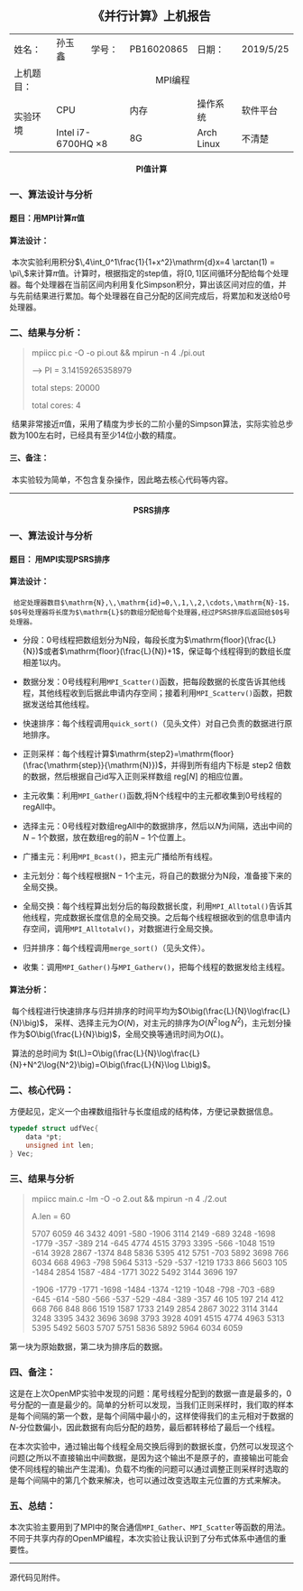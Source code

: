 <h2 style="text-align:center">《并行计算》上机报告</h2>

<table>
	<tr>
		<td>姓名：</td>
		<td>孙玉鑫</td>
		<td>学号：</td>
		<td>PB16020865</td>
		<td>日期：</td>
		<td>2019/5/25</td>
	<tr/>
	<tr>
		<td>上机题目：</td>
		<td colspan="5" style="text-align:center">MPI编程</td>
	</tr>
	<tr>
		<td rowspan="2">实验环境</td> 
		<td  colspan="2" >CPU</td>
		<td>内存</td>
		<td>操作系统</td>
		<td>软件平台</td>
	</tr>
	<tr>
		<td colspan="2">Intel i7-6700HQ ×8</td>
		<td>8G</td>
		<td>Arch Linux</td>
		<td>不清楚</td>
	</tr>
</table>
<h4 style="text-align:center">PI值计算</h4>


### 一、算法设计与分析

#### 题目：用MPI计算$\pi$值

#### 算法设计：

​		本次实验利用积分$\,4\int_0^1\frac{1}{1+x^2}\mathrm{d}x=4 \arctan(1) = \pi\,$来计算$\pi$值。计算时，根据指定的$\mathrm{step}$值，将$\left[0,1\right]$区间循环分配给每个处理器。每个处理器在当前区间内利用复化Simpson积分，算出该区间对应的值，并与先前结果进行累加。每个处理器在自己分配的区间完成后，将累加和发送给$0$号处理器。

### 二、结果与分析：

> mpiicc pi.c -O -o pi.out && mpirun -n 4 ./pi.out
>
> --> PI = 3.14159265358979
>
>  total steps:   20000
>
>  total cores:   4

​		结果非常接近$\pi$值，采用了精度为步长的二阶小量的Simpson算法，实际实验总步数为$100$左右时，已经具有至少$14$位小数的精度。

#### 三、备注：

​		本实验较为简单，不包含复杂操作，因此略去核心代码等内容。

----




<h4 style="text-align:center">PSRS排序</h4>

### 一、算法设计与分析

#### 题目： 用MPI实现PSRS排序



#### 算法设计：

   	 给定处理器数目$\mathrm{N},\,\mathrm{id}=0,\,1,\,2,\cdots,\mathrm{N}-1$，$0$号处理器将长度为$\mathrm{L}$的数组分配给每个处理器,经过PSRS排序后返回给$0$号处理器。

+ 分段：$0$号线程把数组划分为$\mathrm{N}$段，每段长度为$\mathrm{floor}(\frac{L}{N})$或者$\mathrm{floor}(\frac{L}{N})+1$，保证每个线程得到的数组长度相差$1$以内。
+ 数据分发：$0$号线程利用`MPI_Scatter()`函数，把每段数据的长度告诉其他线程，其他线程收到后据此申请内存空间；接着利用`MPI_Scatterv()`函数，把数据发送给其他线程。

+ 快速排序：每个线程调用`quick_sort()`（见头文件）对自己负责的数据进行原地排序。
+ 正则采样：每个线程计算$\mathrm{step2}=\mathrm{floor}(\frac{\mathrm{step}}{\mathrm{N}})$，并得到所有组内下标是 $\mathrm{step2}$ 倍数的数据，然后根据自己$\mathrm{id}$写入正则采样数组 $\mathrm{reg}[N]$ 的相应位置。
+ 主元收集：利用`MPI_Gather()`函数,将$\mathrm{N}$个线程中的主元都收集到$0$号线程的$\mathrm{regAll}$中。
+ 选择主元：$0$号线程对数组$\mathrm{regAll}$中的数据排序，然后以$N$为间隔，选出中间的$N-1$个数据，放在数组$\mathrm{reg}$的前$N-1$个位置上。
+ 广播主元：利用`MPI_Bcast()`，把主元广播给所有线程。
+ 主元划分：每个线程根据$\mathrm{N}-1$个主元，将自己的数据分为$\mathrm{N}$段，准备接下来的全局交换。

+ 全局交换：每个线程算出划分后的每段数据长度，利用`MPI_Alltotal()`告诉其他线程，完成数据长度信息的全局交换。之后每个线程根据收到的信息申请内存空间，调用`MPI_Alltotalv()`，对数据进行全局交换。
+ 归并排序：每个线程调用`merge_sort()`（见头文件）。
+ 收集：调用`MPI_Gather()`与`MPI_Gatherv()`，把每个线程的数据发给主线程。



#### 算法分析：

​    	每个线程进行快速排序与归并排序的时间平均为$O\big(\frac{L}{N}\log\frac{L}{N}\big)$， 采样、选择主元为$O(N)$，对主元的排序为$O(N^2\!\log{N^2)}$，主元划分操作为$O\big(\frac{L}{N}\big)$，全局交换等通讯时间为$O(L)$。

​		算法的总时间为 $t(L)=O\big(\frac{L}{N}\log\frac{L}{N}+N^2\log{N^2}\big)=O\big(\frac{L}{N}\log L\big)$。



### 二、核心代码：

方便起见，定义一个由裸数组指针与长度组成的结构体，方便记录数据信息。

```c
typedef struct udfVec{
    data *pt;
    unsigned int len;
} Vec;
```

### 三、结果与分析

>mpiicc main.c -lm -O -o 2.out && mpirun -n 4 ./2.out
>
>A.len = 60
>
> 5707    6059      46    3432    4091    -580   -1906    3114    2149    -689    3248   -1698   -1779    -357    -389     214    -645    4774    4515    3793    3395    -566   -1048    1519   -614     3928    2867   -1374     848    5836    5395     412    5751    -703    5892    3698     766    6034     668    4963    -798    5964    5313    -529    -537   -1219    1733     866   5603      105   -1484    2854    1587    -484   -1771    3022    5492    3144    3696     197
>
>-1906   -1779   -1771   -1698   -1484   -1374   -1219   -1048    -798    -703    -689    -645    -614    -580    -566    -537    -529    -484    -389    -357      46     105     197     214    412      668     766     848     866    1519    1587    1733    2149    2854    2867    3022    3114    3144    3248    3395    3432    3696    3698    3793    3928    4091    4515    4774   4963     5313    5395    5492    5603    5707    5751    5836    5892    5964    6034    6059

第一块为原始数据，第二块为排序后的数据。

### 四、备注：

​		这是在上次OpenMP实验中发现的问题：尾号线程分配到的数据一直是最多的，$0$号分配的一直是最少的。简单的分析可以发现，当我们正则采样时，我们取的样本是每个间隔的第一个数，是每个间隔中最小的，这样使得我们的主元相对于数据的$N$-分位数偏小，因此数据有向后分配的趋势，最后都转移给了最后一个线程。

​		在本次实验中，通过输出每个线程全局交换后得到的数据长度，仍然可以发现这个问题(之所以不直接输出中间数据，是因为这个输出不是原子的，直接输出可能会使不同线程的输出产生混淆)。负载不均衡的问题可以通过调整正则采样时选取的是每个间隔中的第几个数来解决，也可以通过改变选取主元位置的方式来解决。

### 五、总结：

​		本次实验主要用到了MPI中的聚合通信`MPI_Gather`、`MPI_Scatter`等函数的用法。不同于共享内存的OpenMP编程，本次实验让我认识到了分布式体系中通信的重要性。

___

源代码见附件。